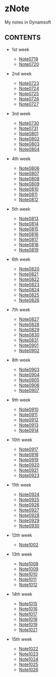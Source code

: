 # zNote

My notes in Dynamsoft



## CONTENTS
* 1st week
    - [Note0719](Note0719.md)
    - [Note0720](Note0720.md)
    
* 2nd week
    - [Note0723](Note0723.md)
    - [Note0724](Note0724.md)
    - [Note0725](Note0725.md)
    - [Note0726](Note0726.md)
    - [Note0727](Note0727.md)

* 3rd week
    - [Note0730](Note0730.md)
    - [Note0731](Note0731.md)
    - [Note0801](Note0801.md)
    - [Note0802](Note0802.md)
    - [Note0803](Note0803.md)
    - [Note0804](Note0804.md)

* 4th week
    - [Note0806](Note0806.md)
    - [Note0807](Note0807.md)
    - [Note0808](Note0808.md)
    - [Note0809](Note0809.md)
    - [Note0810](Note0810.md)
    - [Note0811](Note0811.md)
    - [Note0812](Note0812.md)

* 5th week
    - [Note0813](Note0813.md)
    - [Note0814](Note0814.md)
    - [Note0815](Note0815.md)
    - [Note0816](Note0816.md)
    - [Note0817](Note0817.md)
    - [Note0818](Note0818.md)
    - [Note0819](Note0819.md)
* 6th week
    - [Note0820](Note0820.md)
    - [Note0821](Note0821.md)
    - [Note0822](Note0822.md)
    - [Note0823](Note0823.md)
    - [Note0824](Note0824.md)
    - [Note0825](Note0825.md)
    - [Note0826](Note0826.md)
* 7th week
    - [Note0827](Note0827.md)
    - [Note0828](Note0828.md)
    - [Note0829](Note0829.md)
    - [Note0830](Note0830.md)
    - [Note0831](Note0831.md)
    - [Note0901](Note0901.md)
    - [Note0902](Note0902.md)
* 8th week
    - [Note0903](Note0903.md)
    - [Note0904](Note0904.md)
    - [Note0905](Note0905.md)
    - [Note0906](Note0906.md)
    - [Note0907](Note0907.md)
* 9th week
    - [Note0910](Note0910.md)
    - [Note0911](Note0911.md)
    - [Note0912](Note0912.md)
    - [Note0913](Note0913.md)
    - [Note0914](Note0914.md)
* 10th week
    - [Note0917](Note0917.md)
    - [Note0918](Note0918.md)
    - [Note0919](Note0919.md)
    - [Note0920](Note0920.md)
    - [Note0921](Note0921.md)
    - [Note0923](Note0923.md)
* 11th week
    - [Note0924](Note0924.md)
    - [Note0925](Note0925.md)
    - [Note0926](Note0926.md)
    - [Note0927](Note0927.md)
    - [Note0928](Note0928.md)
    - [Note0929](Note0929.md)
    - [Note0930](Note0930.md)
* 12th week
    - [Note1002](Note1002.md)
* 13th week
    - [Note1008](Note1008.md)
    - [Note1009](Note1009.md)
    - [Note1010](Note1010.md)
    - [Note1011](Note1011.md)
    - [Note1012](Note1012.md)
* 14th week
    - [Note1015](Note1015.md)
    - [Note1016](Note1016.md)
    - [Note1017](Note1017.md)
    - [Note1018](Note1018.md)
    - [Note1019](Note1019.md)
    - [Note1021](Note1021.md)
* 15th week
    - [Note1022](Note1022.md)
    - [Note1023](Note1023.md)
    - [Note1024](Note1024.md)
    - [Note1025](Note1025.md)
    - [Note1026](Note1026.md)
